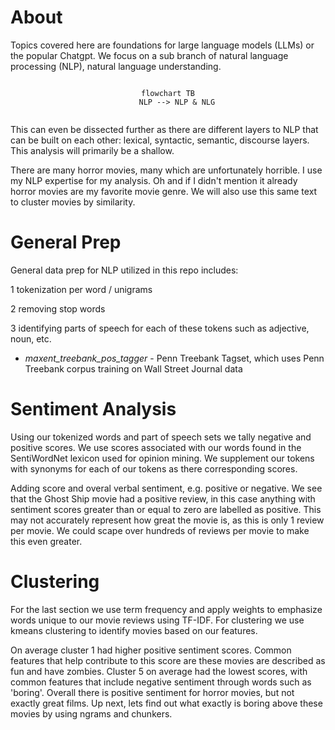 # About

Topics covered here are foundations for large language models (LLMs) or the popular Chatgpt. We focus on a sub branch of natural language processing (NLP), natural language understanding. 

<center>

```mermaid

flowchart TB
    NLP --> NLP & NLG
    
```

</center>

This can even be dissected further as there are different layers to NLP that can be built on each other: lexical, syntactic, semantic, discourse layers. This analysis will primarily be a shallow. 

There are many horror movies, many which are unfortunately horrible. I use my NLP expertise for my analysis. Oh and if I didn't mention it already horror movies are my favorite movie genre. We will also use this same text to cluster movies by similarity. 

# General Prep

General data prep for NLP utilized in this repo includes:

 1 tokenization per word / unigrams

 2 removing stop words

 3 identifying parts of speech for each of these tokens such as adjective, noun, etc.

- _maxent_treebank_pos_tagger_ - Penn Treebank Tagset, which uses Penn Treebank corpus training on Wall Street Journal data

# Sentiment Analysis

Using our tokenized words and part of speech sets we tally negative and positive scores. We use scores associated with our words found in the SentiWordNet lexicon used for opinion mining. We supplement our tokens with synonyms for each of our tokens as there corresponding scores.

Adding score and overal verbal sentiment, e.g. positive or negative. We see that the Ghost Ship movie had a positive review, in this case anything with sentiment scores greater than or equal to zero are labelled as positive. This may not accurately represent how great the movie is, as this is only 1 review per movie. We could scape over hundreds of reviews per movie to make this even greater.

# Clustering

For the last section we use term frequency and apply weights to emphasize words unique to our movie reviews using TF-IDF. For clustering we use kmeans clustering to identify movies based on our features.

On average cluster 1 had higher positive sentiment scores. Common features that help contribute to this score are these movies are described as fun and have zombies. Cluster 5 on average had the lowest scores, with common features that include negative sentiment through words such as 'boring'. Overall there is positive sentiment for horror movies, but not exactly great films. Up next, lets find out what exactly is boring above these movies by using ngrams and chunkers.